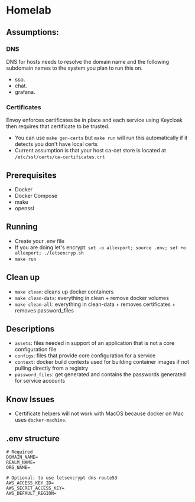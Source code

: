 # Homelab

## Assumptions:
### DNS
DNS for hosts needs to resolve the domain name and the following subdomain names to the system you plan to run this on.
* sso.
* chat.
* grafana.

### Certificates
Envoy enforces certificates be in place and each service using Keycloak then requires that certificate to be trusted.
* You can use `make gen-certs` but `make run` will run this automatically if it detects you don't have local certs
* Current assumption is that your host ca-cet store is located at `/etc/ssl/certs/ca-certificates.crt`

## Prerequisites 
* Docker
* Docker Compose
* make
* openssl

## Running
* Create your .env file
* If you are doing let's encrypt: `set -o allexport; source .env; set +o allexport; ./letsencryp.sh`
* `make run`

## Clean up
* `make clean`: cleans up docker containers
* `make clean-data`: everything in clean + remove docker volumes
* `make clean-all`: everything in clean-data + removes certificates + removes password_files

## Descriptions
* `assets`: files needed in support of an application that is not a core configuration file
* `configs`: files that provide core configuration for a service
* `context`: docker build contexts used for building container images if not pulling directly from a registry
* `password_files`: get generated and contains the passwords generated for service accounts

## Know Issues
* Certificate helpers will not work with MacOS because docker on Mac uses `docker-machine`.

## .env structure
```
# Required
DOMAIN_NAME=
REALM_NAME=
ORG_NAME=

# Optional: to use letsencrypt dns-route53
AWS_ACCESS_KEY_ID=
AWS_SECRET_ACCESS_KEY=
AWS_DEFAULT_REGION=
```
